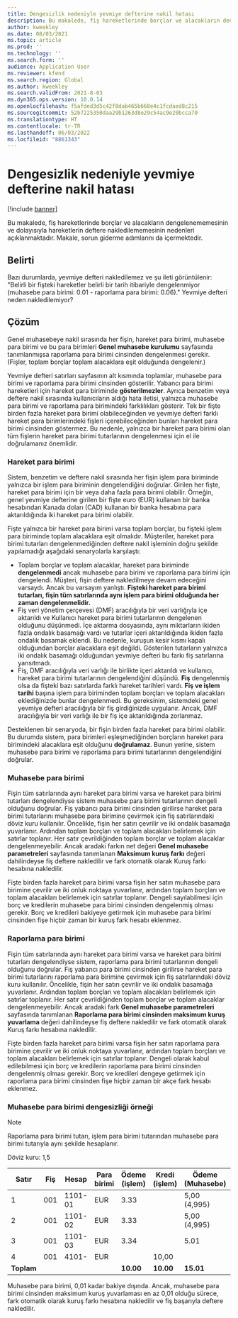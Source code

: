 ```yaml
---
title: Dengesizlik nedeniyle yevmiye defterine nakil hatası
description: Bu makalede, fiş hareketlerinde borçlar ve alacakların dengelenememesinin ve dolayısıyla hareketlerin deftere nakledilememesinin nedenleri açıklanmaktadır. Makale, sorun giderme adımlarını da içermektedir.
author: kweekley
ms.date: 08/03/2021
ms.topic: article
ms.prod: ''
ms.technology: ''
ms.search.form: ''
audience: Application User
ms.reviewer: kfend
ms.search.region: Global
ms.author: kweekley
ms.search.validFrom: 2021-8-03
ms.dyn365.ops.version: 10.0.14
ms.openlocfilehash: f5afded3d5c42f8dab465b668e4c1fcdaed8c215
ms.sourcegitcommit: 52b7225350daa29b1263d8e29c54ac9e20bcca70
ms.translationtype: HT
ms.contentlocale: tr-TR
ms.lasthandoff: 06/03/2022
ms.locfileid: "8861343"
---
```

# <a name="journal-posting-failure-because-of-imbalance"></a>Dengesizlik nedeniyle yevmiye defterine nakil hatası

[!include [banner](../includes/banner.md)]

Bu makalede, fiş hareketlerinde borçlar ve alacakların dengelenememesinin ve dolayısıyla hareketlerin deftere nakledilememesinin nedenleri açıklanmaktadır. Makale, sorun giderme adımlarını da içermektedir.

## <a name="symptom"></a>Belirti

Bazı durumlarda, yevmiye defteri nakledilemez ve şu ileti görüntülenir: "Belirli bir fişteki hareketler belirli bir tarih itibariyle dengelenmiyor (muhasebe para birimi: 0.01 - raporlama para birimi: 0.06)." Yevmiye defteri neden nakledilemiyor?

## <a name="resolution"></a>Çözüm

Genel muhasebeye nakil sırasında her fişin, hareket para birimi, muhasebe para birimi ve bu para birimleri **Genel muhasebe kurulumu** sayfasında tanımlanmışsa raporlama para birimi cinsinden dengelenmesi gerekir. (Fişler, toplam borçlar toplam alacaklara eşit olduğunda dengelenir.)

Yevmiye defteri satırları sayfasının alt kısmında toplamlar, muhasebe para birimi ve raporlama para birimi cinsinden gösterilir. Yabancı para birimi hareketleri için hareket para biriminde **gösterilmezler**. Ayrıca benzetim veya deftere nakil sırasında kullanıcıların aldığı hata iletisi, yalnızca muhasebe para birimi ve raporlama para birimindeki farklılıkları gösterir. Tek bir fişte birden fazla hareket para birimi olabileceğinden ve yevmiye defteri farklı hareket para birimlerindeki fişleri içerebileceğinden bunları hareket para birimi cinsinden göstermez. Bu nedenle, yalnızca bir hareket para birimi olan tüm fişlerin hareket para birimi tutarlarının dengelenmesi için el ile doğrulamanız önemlidir.

### <a name="transaction-currency"></a>Hareket para birimi

Sistem, benzetim ve deftere nakil sırasında her fişin işlem para biriminde yalnızca bir işlem para biriminin dengelendiğini doğrular. Girilen her fişte, hareket para birimi için bir veya daha fazla para birimi olabilir. Örneğin, genel yevmiye defterine girilen bir fişte euro (EUR) kullanan bir banka hesabından Kanada doları (CAD) kullanan bir banka hesabına para aktarıldığında iki hareket para birimi olabilir.

Fişte yalnızca bir hareket para birimi varsa toplam borçlar, bu fişteki işlem para biriminde toplam alacaklara eşit olmalıdır. Müşteriler, hareket para birimi tutarları dengelenmediğinden deftere nakil işleminin doğru şekilde yapılamadığı aşağıdaki senaryolarla karşılaştı:

- Toplam borçlar ve toplam alacaklar, hareket para biriminde **dengelenmedi** ancak muhasebe para birimi ve raporlama para birimi için dengelendi. Müşteri, fişin deftere nakledilmeye devam edeceğini varsaydı. Ancak bu varsayım yanlıştı. **Fişteki hareket para birimi tutarları, fişin tüm satırlarında aynı işlem para birimi olduğunda her zaman dengelenmelidir.**
- Fiş veri yönetim çerçevesi (DMF) aracılığıyla bir veri varlığıyla içe aktarıldı ve Kullanıcı hareket para birimi tutarlarının dengelenen olduğunu düşünmedi. İçe aktarma dosyasında, aynı miktarların ikiden fazla ondalık basamağı vardı ve tutarlar içeri aktarıldığında ikiden fazla ondalık basamak eklendi. Bu nedenle, kuruşun kesir kısmı kapalı olduğundan borçlar alacaklara eşit değildi. Gösterilen tutarların yalnızca iki ondalık basamağı olduğundan yevmiye defteri bu farkı fiş satırlarına yansıtmadı.
- Fiş, DMF aracılığıyla veri varlığı ile birlikte içeri aktarıldı ve kullanıcı, hareket para birimi tutarlarının dengelendiğini düşündü. **Fiş** dengelenmiş olsa da fişteki bazı satırlarda farklı hareket tarihleri vardı. **Fiş ve işlem tarihi** başına işlem para biriminden toplam borçları ve toplam alacakları eklediğinizde bunlar dengelenmedi. Bu gereksinim, sistemdeki genel yevmiye defteri aracılığıyla bir fiş girdiğinizde uygulanır. Ancak, DMF aracılığıyla bir veri varlığı ile bir fiş içe aktarıldığında zorlanmaz.

Desteklenen bir senaryoda, bir fişin birden fazla hareket para birimi olabilir. Bu durumda sistem, para birimleri eşleşmediğinden borçların hareket para birimindeki alacaklara eşit olduğunu **doğrulamaz**. Bunun yerine, sistem muhasebe para birimi ve raporlama para birimi tutarlarının dengelendiğini doğrular.

### <a name="accounting-currency"></a>Muhasebe para birimi

Fişin tüm satırlarında aynı hareket para birimi varsa ve hareket para birimi tutarları dengelendiyse sistem muhasebe para birimi tutarlarının dengeli olduğunu doğrular. Fiş yabancı para birimi cinsinden girilirse hareket para birimi tutarlarını muhasebe para birimine çevirmek için fiş satırlarındaki döviz kuru kullanılır. Öncelikle, fişin her satırı çevrilir ve iki ondalık basamağa yuvarlanır. Ardından toplam borçları ve toplam alacakları belirlemek için satırlar toplanır. Her satır çevrildiğinden toplam borçlar ve toplam alacaklar dengelenmeyebilir. Ancak aradaki farkın net değeri **Genel muhasebe parametreleri** sayfasında tanımlanan **Maksimum kuruş farkı** değeri dahilindeyse fiş deftere nakledilir ve fark otomatik olarak Kuruş farkı hesabına nakledilir.

Fişte birden fazla hareket para birimi varsa fişin her satırı muhasebe para birimine çevrilir ve iki onluk noktaya yuvarlanır, ardından toplam borçları ve toplam alacakları belirlemek için satırlar toplanır. Dengeli sayılabilmesi için borç ve kredilerin muhasebe para birimi cinsinden dengelenmiş olması gerekir.  Borç ve kredileri bakiyeye getirmek için muhasebe para birimi cinsinden fişe hiçbir zaman bir kuruş fark hesabı eklenmez. 

### <a name="reporting-currency"></a>Raporlama para birimi

Fişin tüm satırlarında aynı hareket para birimi varsa ve hareket para birimi tutarları dengelendiyse sistem, raporlama para birimi tutarlarının dengeli olduğunu doğrular. Fiş yabancı para birimi cinsinden girilirse hareket para birimi tutarlarını raporlama para birimine çevirmek için fiş satırlarındaki döviz kuru kullanılır. Öncelikle, fişin her satırı çevrilir ve iki ondalık basamağa yuvarlanır. Ardından toplam borçları ve toplam alacakları belirlemek için satırlar toplanır. Her satır çevrildiğinden toplam borçlar ve toplam alacaklar dengelenmeyebilir. Ancak aradaki fark **Genel muhasebe parametreleri** sayfasında tanımlanan **Raporlama para birimi cinsinden maksimum kuruş yuvarlama** değeri dahilindeyse fiş deftere nakledilir ve fark otomatik olarak Kuruş farkı hesabına nakledilir.

Fişte birden fazla hareket para birimi varsa fişin her satırı raporlama para birimine çevrilir ve iki onluk noktaya yuvarlanır, ardından toplam borçları ve toplam alacakları belirlemek için satırlar toplanır. Dengeli olarak kabul edilebilmesi için borç ve kredilerin raporlama para birimi cinsinden dengelenmiş olması gerekir.  Borç ve kredileri dengeye getirmek için raporlama para birimi cinsinden fişe hiçbir zaman bir akçe fark hesabı eklenmez.

### <a name="example-for-an-accounting-currency-imbalance"></a>Muhasebe para birimi dengesizliği örneği

> [!NOTE]
> Raporlama para birimi tutarı, işlem para birimi tutarından muhasebe para birimi tutarıyla aynı şekilde hesaplanır.

Döviz kuru: 1,5

| Satır | Fiş | Hesap | Para birimi | Ödeme (işlem) | Kredi (işlem) | Ödeme (Muhasebe) | Kredi (Muhasebe) |
|---|---|---|---|---|---|---|---|
| 1 | 001 | 1101-01 | EUR | 3.33 | | 5,00 (4,995) | |
| 2 | 001 | 1101-02 | EUR | 3.33 | | 5,00 (4,995) | |
| 3 | 001 | 1101-03 | EUR | 3.34 | | 5.01 | |
| 4 | 001 | 4101- | EUR | | 10,00 | | 15.00 |
| **Toplam** | | | | **10.00** | **10.00** | **15.01** | **15.00** |

Muhasebe para birimi, 0,01 kadar bakiye dışında. Ancak, muhasebe para birimi cinsinden maksimum kuruş yuvarlaması en az 0,01 olduğu sürece, fark otomatik olarak kuruş farkı hesabına nakledilir ve fiş başarıyla deftere nakledilir.
